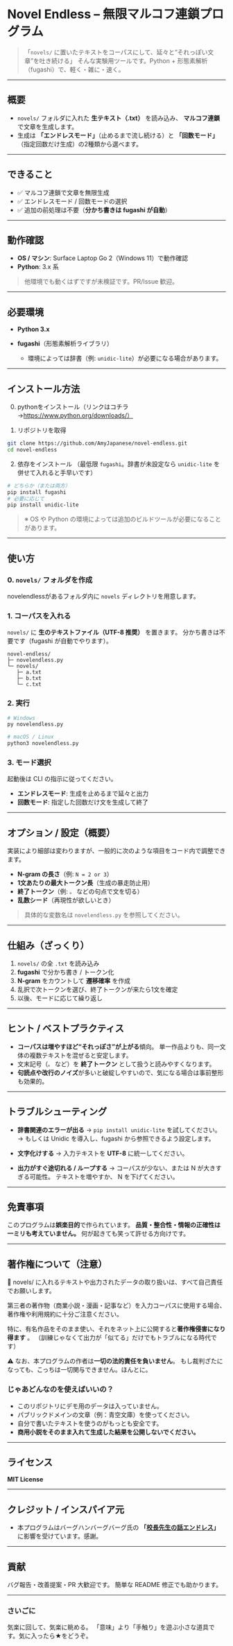 # Novel Endless – 無限マルコフ連鎖プログラム

> 「`novels/` に置いたテキストをコーパスにして、延々と“それっぽい文章”を吐き続ける」
> そんな実験用ツールです。Python + 形態素解析（fugashi）で、軽く・雑に・速く。

---

## 概要

* `novels/` フォルダに入れた **生テキスト（.txt）** を読み込み、
  **マルコフ連鎖** で文章を生成します。
* 生成は **「エンドレスモード」**（止めるまで流し続ける）と
  **「回数モード」**（指定回数だけ生成）の2種類から選べます。

---

## できること

* ✅ マルコフ連鎖で文章を無限生成
* ✅ エンドレスモード / 回数モードの選択
* ✅ 追加の前処理は不要（**分かち書きは fugashi が自動**）

---

## 動作確認

* **OS / マシン**: Surface Laptop Go 2（Windows 11）で動作確認
* **Python**: 3.x 系

> 他環境でも動くはずですが未検証です。PR/Issue 歓迎。

---

## 必要環境

* **Python 3.x**
* **fugashi**（形態素解析ライブラリ）

  * 環境によっては辞書（例: `unidic-lite`）が必要になる場合があります。

---

## インストール方法

0. pythonをインストール（リンクはコチラ→https://www.python.org/downloads/）

1. リポジトリを取得

```bash
git clone https://github.com/AmyJapanese/novel-endless.git
cd novel-endless
```

2. 依存をインストール
   （最低限 `fugashi`。辞書が未設定なら `unidic-lite` を併せて入れると手早いです）

```bash
# どちらか（または両方）
pip install fugashi
# 必要に応じて
pip install unidic-lite
```

> ※ OS や Python の環境によっては追加のビルドツールが必要になることがあります。

---

## 使い方

### 0. `novels/` フォルダを作成

novelendlessがあるフォルダ内に `novels` ディレクトリを用意します。

### 1. コーパスを入れる

`novels/` に **生のテキストファイル（UTF-8 推奨）** を置きます。
分かち書きは不要です（fugashi が自動でやります）。

```
novel-endless/
├─ novelendless.py
└─ novels/
   ├─ a.txt
   ├─ b.txt
   └─ c.txt
```

### 2. 実行

```bash
# Windows
py novelendless.py

# macOS / Linux
python3 novelendless.py
```

### 3. モード選択

起動後は CLI の指示に従ってください。

* **エンドレスモード**: 生成を止めるまで延々と出力
* **回数モード**: 指定した回数だけ文を生成して終了

---

## オプション / 設定（概要）

実装により細部は変わりますが、一般的に次のような項目をコード内で調整できます。

* **N-gram の長さ**（例: `N = 2 or 3`）
* **1文あたりの最大トークン長**（生成の暴走防止用）
* **終了トークン**（例: `。` などの句点で文を切る）
* **乱数シード**（再現性が欲しいとき）

> 具体的な変数名は `novelendless.py` を参照してください。

---

## 仕組み（ざっくり）

1. `novels/` の全 `.txt` を読み込み
2. **fugashi** で分かち書き / トークン化
3. **N-gram** をカウントして **遷移確率** を作成
4. 乱択で次トークンを選び、終了トークンが来たら1文を確定
5. 以後、モードに応じて繰り返し

---

## ヒント / ベストプラクティス

* **コーパスは増やすほど“それっぽさ”が上がる**傾向。
  単一作品よりも、同一文体の複数テキストを混ぜると安定します。
* 文末記号（`。` など）を **終了トークン** として扱うと読みやすくなります。
* **句読点や改行のノイズ**が多いと破綻しやすいので、気になる場合は事前整形も効果的。

---

## トラブルシューティング

* **辞書関連のエラーが出る**
  → `pip install unidic-lite` を試してください。
  → もしくは Unidic を導入し、fugashi から参照できるよう設定します。

* **文字化けする**
  → 入力テキストを **UTF-8** に統一してください。

* **出力がすぐ途切れる / ループする**
  → コーパスが少ない、または N が大きすぎる可能性。
  テキストを増やすか、 N を下げてください。

---

## 免責事項

このプログラムは**娯楽目的**で作られています。
**品質・整合性・情報の正確性は一ミリも考えていません。**
何が起きても笑って許せる方向けです。

---

## 著作権について（注意）

📁 novels/ に入れるテキストや出力されたデータの取り扱いは、すべて自己責任でお願いします。

第三者の著作物（商業小説・漫画・記事など）を入力コーパスに使用する場合、
著作権や利用規約に十分ご注意ください。

特に、有名作品をそのまま使い、それをネット上に公開すると**著作権侵害になり得ます** 。
（訓練じゃなくて出力が「似てる」だけでもトラブルになる時代です）

⚠️ なお、本プログラムの作者は**一切の法的責任を負いません**。
もし裁判ざたになっても、こっちは一切関与できません。ほんとに。

### じゃあどんなのを使えばいいの？
- このリポジトリにデモ用のデータは入っていません。
- パブリックドメインの文章（例：青空文庫）を使ってください。
- 自分で書いたテキストを使うのがもっとも安全です。
- **商用小説をそのまま入れて生成した結果を公開しないでください。**

---

## ライセンス

**MIT License**

---

## クレジット / インスパイア元

* 本プログラムはバーグハンバーグバーグ氏の **「[校長先生の話エンドレス](https://koucho-endless.com/)」** に影響を受けています。感謝。

---

## 貢献

バグ報告・改善提案・PR 大歓迎です。
簡単な README 修正でも助かります。

---

### さいごに

気楽に回して、気楽に眺める。
「意味」より「手触り」を遊ぶ小さな道具です。気に入ったら★をどうぞ。
